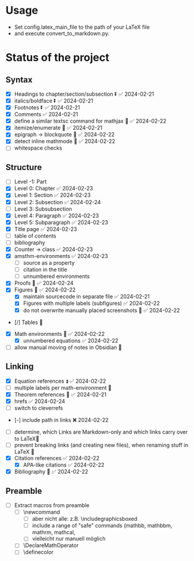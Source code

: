 # Usage

- Set config.latex_main_file to the path of your LaTeX file
- and execute convert_to_markdown.py.
# Status of the project
## Syntax

- [x] Headings to chapter/section/subsection ⏬ ✅ 2024-02-21
- [x] italics/boldface ⏬ ✅ 2024-02-21
- [x] Footnotes ⏬ ✅ 2024-02-21
- [x] Comments ✅ 2024-02-21
- [x] define a similar textsc command for mathjax 🔽 ✅ 2024-02-22
- [x] itemize/enumerate 🔼 ✅ 2024-02-21
- [x] epigraph -> blockquote 🔽 ✅ 2024-02-22
- [x] detect inline mathmode 🔼 ✅ 2024-02-22
- [ ] whitespace checks

## Structure

- [ ] Level -1: Part
- [x] Level 0: Chapter ✅ 2024-02-23
- [x] Level 1: Section ✅ 2024-02-23
- [x] Level 2: Subsection ✅ 2024-02-24
- [ ] Level 3: Subsubsection
- [x] Level 4: Paragraph ✅ 2024-02-23
- [x] Level 5: Subparagraph ✅ 2024-02-23
- [x] Title page ✅ 2024-02-23
- [ ] table of contents
- [ ] bibliography
- [x] Counter -> class ✅ 2024-02-23
- [x] amsthm-environments ✅ 2024-02-23
	- [ ] source as a property
	- [ ] citation in the title
	- [ ] unnumbered environments
- [x] Proofs 🔼 ✅ 2024-02-24
- [x] Figures 🔽 ✅ 2024-02-22
	- [x] maintain sourcecode in separate file ✅ 2024-02-21
	- [x] Figures with multiple labels (subfigures) ✅ 2024-02-22
	- [x] do not overwrite manually placed screenshots 🔽 ✅ 2024-02-22
- [/] Tables 🔼
- [x] Math environments 🔼 ✅ 2024-02-22
	- [x] unnumbered equations ✅ 2024-02-22
- [ ] allow manual moving of notes in Obsidian 🔼 
## Linking

- [x] Equation references ⏫ ✅ 2024-02-22
- [ ] multiple labels per math-environment 🔺
- [x] Theorem references 🔼 ✅ 2024-02-21
- [x] hrefs ✅ 2024-02-24
- [ ] switch to cleverrefs
- [-] include path in links ❌ 2024-02-22
- [ ] determine, which Links are Markdown-only and which links carry over to LaTeX🔺
- [ ] prevent breaking links (and creating new files), when renaming stuff in LaTeX 🔼
- [x] Citation references ✅ 2024-02-22
	- [x] APA-like citations ✅ 2024-02-22
- [x] Bibliography 🔼 ✅ 2024-02-22

## Preamble

- [ ] Extract macros from preamble
	- [ ] \newcommand
		- [ ] aber nicht alle: z.B. \includegraphicsboxed
		- [ ] include a range of "safe" commands (mathbb, mathbbm, mathrm, mathcal, 
		- [ ] vielleicht nur manuell möglich
	- [ ] \DeclareMathOperator
	- [ ] \definecolor